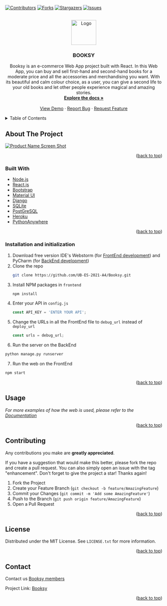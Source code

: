 <div id="top"></div>

<!-- PROJECT SHIELDS -->
<!--
*** I'm using markdown "reference style" links for readability.
*** Reference links are enclosed in brackets [ ] instead of parentheses ( ).
*** See the bottom of this document for the declaration of the reference variables
*** for contributors-url, forks-url, etc. This is an optional, concise syntax you may use.
*** https://www.markdownguide.org/basic-syntax/#reference-style-links
-->
[![Contributors][contributors-shield]][contributors-url]
[![Forks][forks-shield]][forks-url]
[![Stargazers][stars-shield]][stars-url]
[![Issues][issues-shield]][issues-url]




<!-- PROJECT LOGO -->
<br />
<div align="center">
  <a href="https://github.com/UB-ES-2021-A4/Booksy">
    <img src="https://user-images.githubusercontent.com/57969201/138897865-7ef61d66-b78a-468b-8895-8790bc6d29dc.png" alt="Logo" width="80" height="80">
  </a>

<h3 align="center">BOOKSY</h3>

  <p align="center">
    Booksy is an e-commerce Web App project built with React. In this Web App, you can buy and sell first-hand and second-hand books for a moderate price and all the accessories and merchandising you want. With its beautiful and calm colour choice, as a user, you can give a second life to your old books and let other people experience magical and amazing stories.
    <br />
    <a href="https://github.com/UB-ES-2021-A4/Booksy/wiki"><strong>Explore the docs »</strong></a>
    <br />
    <br />
    <a href="https://booksy-es2021.herokuapp.com/">View Demo</a>
    ·
    <a href="https://github.com/UB-ES-2021-A4/Booksy/issues">Report Bug</a>
    ·
    <a href="https://github.com/UB-ES-2021-A4/Booksy/issues">Request Feature</a>
  </p>
</div>



<!-- TABLE OF CONTENTS -->
<details>
  <summary>Table of Contents</summary>
  <ol>
    <li>
      <a href="#about-the-project">About The Project</a>
      <ul>
        <li><a href="#built-with">Built With</a></li>
      </ul>
    </li>
    <li>
      <a href="#getting-started">Getting Started</a>
      <ul>
        <li><a href="#prerequisites">Prerequisites</a></li>
        <li><a href="#installation">Installation</a></li>
      </ul>
    </li>
    <li><a href="#usage">Usage</a></li>
    <li><a href="#roadmap">Roadmap</a></li>
    <li><a href="#contributing">Contributing</a></li>
    <li><a href="#license">License</a></li>
    <li><a href="#contact">Contact</a></li>
    <li><a href="#acknowledgments">Acknowledgments</a></li>
  </ol>
</details>



<!-- ABOUT THE PROJECT -->
## About The Project

[![Product Name Screen Shot][product-screenshot]](https://user-images.githubusercontent.com/57969201/138903406-bef79f12-fb9a-46bb-87ce-48af8ef7c6a8.png)


<p align="right">(<a href="#top">back to top</a>)</p>



### Built With

* [Node.js](https://nextjs.org/)
* [React.js](https://reactjs.org/)
* [Bootstrap](https://getbootstrap.com)
* [Material UI](https://mui.com/)
* [Django](https://www.djangoproject.com/)
* [SQLite](https://www.sqlite.org/index.html)
* [PostGreSQL](https://www.postgresql.org/)
* [Heroku](https://www.heroku.com)
* [PythonAnywhere](https://www.pythonanywhere.com/)

<p align="right">(<a href="#top">back to top</a>)</p>


### Installation and initialization

1. Download free version IDE's Webstorm (for [FrontEnd development](https://www.jetbrains.com/webstorm/promo/?source=google&medium=cpc&campaign=9641686281&gclid=Cj0KCQiA5OuNBhCRARIsACgaiqXr0BSmyGqFTP-DPPLxGKPytlIGUslCjV0FwmomHdCbeadpHMX2MW0aAtBgEALw_wcB)) and PyCharm (for [BackEnd development](https://www.jetbrains.com/es-es/pycharm/))
2. Clone the repo
   ```sh
   git clone https://github.com/UB-ES-2021-A4/Booksy.git
   ```
3. Install NPM packages in `frontend`
   ```sh
   npm install
   ```
4. Enter your API in `config.js`
   ```js
   const API_KEY = 'ENTER YOUR API';
   ```
5. Change the URLs in all the FrontEnd file to `debug_url` instead of `deploy_url`
   ```js
   const urls = debug_url;
   ```
6. Run the server on the BackEnd
```sh
python manage.py runserver
```
7. Run the web on the FrontEnd
```sh
npm start
```

<p align="right">(<a href="#top">back to top</a>)</p>



<!-- USAGE EXAMPLES -->
## Usage

_For more examples of how the web is used, please refer to the [Documentation](https://github.com/UB-ES-2021-A4/Booksy/wiki)_

<p align="right">(<a href="#top">back to top</a>)</p>



<!-- CONTRIBUTING -->
## Contributing

Any contributions you make are **greatly appreciated**.

If you have a suggestion that would make this better, please fork the repo and create a pull request. You can also simply open an issue with the tag "enhancement".
Don't forget to give the project a star! Thanks again!

1. Fork the Project
2. Create your Feature Branch (`git checkout -b feature/AmazingFeature`)
3. Commit your Changes (`git commit -m 'Add some AmazingFeature'`)
4. Push to the Branch (`git push origin feature/AmazingFeature`)
5. Open a Pull Request

<p align="right">(<a href="#top">back to top</a>)</p>



<!-- LICENSE -->
## License

Distributed under the MIT License. See `LICENSE.txt` for more information.

<p align="right">(<a href="#top">back to top</a>)</p>



<!-- CONTACT -->
## Contact

Contact us [Booksy members](https://github.com/UB-ES-2021-A4/Booksy/graphs/contributors)

Project Link: [Booksy](https://github.com/UB-ES-2021-A4/Booksy)

<p align="right">(<a href="#top">back to top</a>)</p>





<!-- MARKDOWN LINKS & IMAGES -->
<!-- https://www.markdownguide.org/basic-syntax/#reference-style-links -->
[contributors-shield]: https://img.shields.io/github/contributors/UB-ES-2021-A4/Booksy.svg?style=for-the-badge
[contributors-url]: https://github.com/UB-ES-2021-A4/Booksy/graphs/contributors
[forks-shield]: https://img.shields.io/github/forks/UB-ES-2021-A4/Booksy.svg?style=for-the-badge
[forks-url]: https://github.com/UB-ES-2021-A4/Booksy/network/members
[stars-shield]: https://img.shields.io/github/stars/UB-ES-2021-A4/Booksy.svg?style=for-the-badge
[stars-url]: https://github.com/UB-ES-2021-A4/Booksy/stargazers
[issues-shield]: https://img.shields.io/github/issues/UB-ES-2021-A4/Booksy.svg?style=for-the-badge
[issues-url]: https://github.com/UB-ES-2021-A4/Booksy/issues
[license-shield]: https://img.shields.io/github/license/UB-ES-2021-A4/Booksy.svg?style=for-the-badge
[license-url]: https://github.com/UB-ES-2021-A4/Booksy/blob/master/LICENSE.txt
[product-screenshot]: https://user-images.githubusercontent.com/57969201/138903406-bef79f12-fb9a-46bb-87ce-48af8ef7c6a8.png
